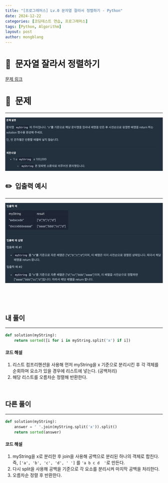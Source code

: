 ```yaml
---
title: "[프로그래머스] Lv.0 문자열 잘라서 정렬하기 - Python"
date: 2024-12-22  
categories: [코딩테스트 연습, 프로그래머스]
tags: [Python, Algorithm]
layout: post
author: mongblang
---
```


# 📌&nbsp; **문자열 잘라서 정렬하기**
[문제 링크](https://school.programmers.co.kr/learn/courses/30/lessons/181866)  

# 📝&nbsp; **문제**
---
![문제](/assets/img/codingtest-post-img/PG181866-1.png)


## ✏️&nbsp; **입출력 예시**
---
![예시](/assets/img/codingtest-post-img/PG181866-2.png) 

&nbsp;  

&nbsp;   



## **내 풀이**  
--- 

```python
def solution(myString):
    return sorted([i for i in myString.split('x') if i])
```

#### **코드 해설**  
1. 리스트 컴프리핸션을 사용해 먼저 myString을 x 기준으로 분리시킨 후 각 객체를 순회하며 요소가 있을 경우에 리스트에 넣는다. (공백처리)
2. 해당 리스트를 오름차순 정렬해 반환한다. 

&nbsp;  


## **다른 풀이**
---

```python  
def solution(myString):
    answer = ' '.join(myString.split('x')).split()
    return sorted(answer)
```

#### **코드 해설**  
1. myString을 x로 분리한 후 join을 사용해 공백으로 분리된 하나의 객체로 합친다.  
즉, `['a', 'b', 'c', 'd', ' ']` 를 `'a b c d  '`로 만든다. 
2. 다시 split을 사용해 공백을 기준으로 각 요소를 분리시켜 마지막 공백을 처리한다.
3. 오름차순 정렬 후 반환한다. 



&nbsp;   
&nbsp;  

